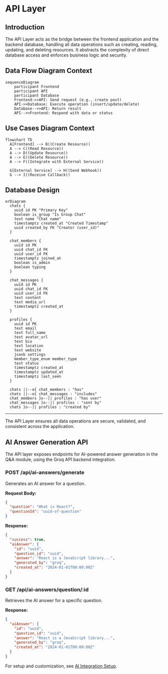 # API Layer

## Introduction
The API Layer acts as the bridge between the frontend application and the backend database, handling all data operations such as creating, reading, updating, and deleting resources. It abstracts the complexity of direct database access and enforces business logic and security.

## Data Flow Diagram Context
```mermaid
sequenceDiagram
    participant Frontend
    participant API
    participant Database
    Frontend->>API: Send request (e.g., create post)
    API->>Database: Execute operation (insert/update/delete)
    Database-->>API: Return result
    API-->>Frontend: Respond with data or status
```


## Use Cases Diagram Context
```mermaid
flowchart TD
  A[Frontend] --> B((Create Resource))
  A --> C((Read Resource))
  A --> D((Update Resource))
  A --> E((Delete Resource))
  A --> F((Integrate with External Service))

  G[External Service] --> H((Send Webhook))
  G --> I((Receive Callback))
```


## Database Design
```mermaid
erDiagram
  chats {
    uuid id PK "Primary Key"
    boolean is_group "Is Group Chat"
    text name "Chat name"
    timestamptz created_at "Created Timestamp"
    uuid created_by FK "Creator (user_id)"
  }

  chat_members {
    uuid id PK
    uuid chat_id FK
    uuid user_id FK
    timestamptz joined_at
    boolean is_admin
    boolean typing
  }

  chat_messages {
    uuid id PK
    uuid chat_id FK
    uuid user_id FK
    text content
    text media_url
    timestamptz created_at
  }

  profiles {
    uuid id PK
    text email
    text full_name
    text avatar_url
    text bio
    text location
    text website
    jsonb settings
    member_type_enum member_type
    text status
    timestamptz created_at
    timestamptz updated_at
    timestamptz last_seen
  }

  chats ||--o{ chat_members : "has"
  chats ||--o{ chat_messages : "includes"
  chat_members }o--|| profiles : "has user"
  chat_messages }o--|| profiles : "sent by"
  chats }o--|| profiles : "created by"
```


---
The API Layer ensures all data operations are secure, validated, and consistent across the application. 

## AI Answer Generation API

The API layer exposes endpoints for AI-powered answer generation in the Q&A module, using the Groq API backend integration.

### POST /api/ai-answers/generate
Generates an AI answer for a question.

**Request Body:**
```json
{
  "question": "What is React?",
  "questionId": "uuid-of-question"
}
```

**Response:**
```json
{
  "success": true,
  "aiAnswer": {
    "id": "uuid",
    "question_id": "uuid",
    "answer": "React is a JavaScript library...",
    "generated_by": "groq",
    "created_at": "2024-01-01T00:00:00Z"
  }
}
```

### GET /api/ai-answers/question/:id
Retrieves the AI answer for a specific question.

**Response:**
```json
{
  "aiAnswer": {
    "id": "uuid",
    "question_id": "uuid",
    "answer": "React is a JavaScript library...",
    "generated_by": "groq",
    "created_at": "2024-01-01T00:00:00Z"
  }
}
```

For setup and customization, see [AI Integration Setup](../AI_INTEGRATION_SETUP.md). 